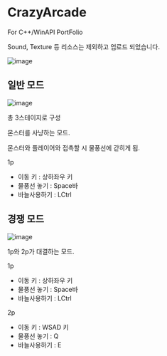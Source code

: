 # CrazyArcade
For C++/WinAPI PortFolio

Sound, Texture 등 리소스는 제외하고 업로드 되었습니다.


![image](https://user-images.githubusercontent.com/95511792/202637463-8ed83749-0489-40c4-8295-44fbaff11156.png)


## 일반 모드

![image](https://user-images.githubusercontent.com/95511792/202637726-86e944cf-221f-434a-a378-b08f46b9f593.png)


총 3스테이지로 구성

몬스터를 사냥하는 모드.

몬스터와 플레이어와 접촉할 시 물풍선에 갇히게 됨.

1p
- 이동 키 : 상하좌우 키
- 물풍선 놓기 : Space바
- 바늘사용하기 : LCtrl


## 경쟁 모드

![image](https://user-images.githubusercontent.com/95511792/202637772-2242fa25-d2cd-4f96-8fd4-66ffdafc7a85.png)


1p와 2p가 대결하는 모드.

1p
- 이동 키 : 상하좌우 키
- 물풍선 놓기 : Space바
- 바늘사용하기 : LCtrl

2p
- 이동 키 : WSAD 키
- 물풍선 놓기 : Q
- 바늘사용하기 : E
